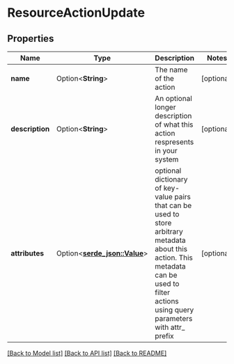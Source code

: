 # ResourceActionUpdate

## Properties

Name | Type | Description | Notes
------------ | ------------- | ------------- | -------------
**name** | Option<**String**> | The name of the action | [optional]
**description** | Option<**String**> | An optional longer description of what this action respresents in your system | [optional]
**attributes** | Option<[**serde_json::Value**](.md)> | optional dictionary of key-value pairs that can be used to store arbitrary metadata about this action. This metadata can be used to filter actions using query parameters with attr_ prefix | [optional]

[[Back to Model list]](../README.md#documentation-for-models) [[Back to API list]](../README.md#documentation-for-api-endpoints) [[Back to README]](../README.md)


